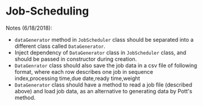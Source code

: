 # Job-Scheduling

Notes (6/18/2018):
* `dataGenerator` method in `JobScheduler` class should be separated into a different class called `DataGenerator`.
* Inject dependency of `DataGenerator` class in `JobScheduler` class, and should be passed in constructor during creation.
* `DataGenrator` class should also save the job data in a csv file of following format, where each row describes one job in sequence index,processing time,due date,ready time,weight
* `DataGenerator` class should have a method to read a job file (described above) and load job data, as an alternative to generating data by Pott's method.
